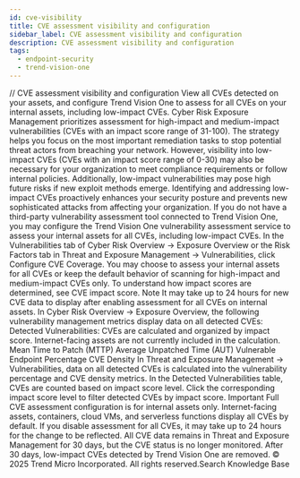 ```yaml
---
id: cve-visibility
title: CVE assessment visibility and configuration
sidebar_label: CVE assessment visibility and configuration
description: CVE assessment visibility and configuration
tags:
  - endpoint-security
  - trend-vision-one
---
```


/*<![CDATA[*/ $('#title').html($('meta[name=map-description]').attr('content')); /*]]>*/ CVE assessment visibility and configuration View all CVEs detected on your assets, and configure Trend Vision One to assess for all CVEs on your internal assets, including low-impact CVEs. Cyber Risk Exposure Management prioritizes assessment for high-impact and medium-impact vulnerabilities (CVEs with an impact score range of 31-100). The strategy helps you focus on the most important remediation tasks to stop potential threat actors from breaching your network. However, visibility into low-impact CVEs (CVEs with an impact score range of 0-30) may also be necessary for your organization to meet compliance requirements or follow internal policies. Additionally, low-impact vulnerabilities may pose high future risks if new exploit methods emerge. Identifying and addressing low-impact CVEs proactively enhances your security posture and prevents new sophisticated attacks from affecting your organization. If you do not have a third-party vulnerability assessment tool connected to Trend Vision One, you may configure the Trend Vision One vulnerability assessment service to assess your internal assets for all CVEs, including low-impact CVEs. In the Vulnerabilities tab of Cyber Risk Overview → Exposure Overview or the Risk Factors tab in Threat and Exposure Management → Vulnerabilities, click Configure CVE Coverage. You may choose to assess your internal assets for all CVEs or keep the default behavior of scanning for high-impact and medium-impact CVEs only. To understand how impact scores are determined, see CVE impact score. Note It may take up to 24 hours for new CVE data to display after enabling assessment for all CVEs on internal assets. In Cyber Risk Overview → Exposure Overview, the following vulnerability management metrics display data on all detected CVEs: Detected Vulnerabilities: CVEs are calculated and organized by impact score. Internet-facing assets are not currently included in the calculation. Mean Time to Patch (MTTP) Average Unpatched Time (AUT) Vulnerable Endpoint Percentage CVE Density In Threat and Exposure Management → Vulnerabilities, data on all detected CVEs is calculated into the vulnerability percentage and CVE density metrics. In the Detected Vulnerabilities table, CVEs are counted based on impact score level. Click the corresponding impact score level to filter detected CVEs by impact score. Important Full CVE assessment configuration is for internal assets only. Internet-facing assets, containers, cloud VMs, and serverless functions display all CVEs by default. If you disable assessment for all CVEs, it may take up to 24 hours for the change to be reflected. All CVE data remains in Threat and Exposure Management for 30 days, but the CVE status is no longer monitored. After 30 days, low-impact CVEs detected by Trend Vision One are removed. © 2025 Trend Micro Incorporated. All rights reserved.Search Knowledge Base